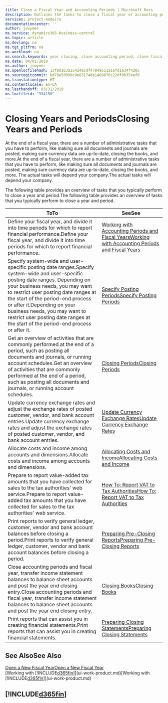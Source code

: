 ```yaml
---
title: Close a Fiscal Year and Accounting Periods | Microsoft Docs
description: Outlines the tasks to close a fiscal year or accounting period, for example, making sure documents and journals are posted and verifying bank balances.
services: project-madeira
documentationcenter: ''
author: jswymer
ms.service: dynamics365-business-central
ms.topic: article
ms.devlang: na
ms.tgt_pltfrm: na
ms.workload: na
ms.search.keywords: year closing, close accounting period, close fiscal year, bank account detailed trial balance
ms.date: 04/01/2019
ms.author: jswymer
ms.openlocfilehash: 13f8d163a15424acdf47849551a16fd1a34f4205
ms.sourcegitcommit: bd78a5d990c9e83174da1409076c22df8b35eafd
ms.translationtype: HT
ms.contentlocale: en-CA
ms.lasthandoff: 03/31/2019
ms.locfileid: "934150"
---
```

# <a name="closing-years-and-periods"></a><span data-ttu-id="b4bed-103">Closing Years and Periods</span><span class="sxs-lookup"><span data-stu-id="b4bed-103">Closing Years and Periods</span></span>
<span data-ttu-id="b4bed-104">At the end of a fiscal year, there are a number of administrative tasks that you have to perform, like making sure all documents and journals are posted, making sure currency data are up-to-date, closing the books, and more.</span><span class="sxs-lookup"><span data-stu-id="b4bed-104">At the end of a fiscal year, there are a number of administrative tasks that you have to perform, like making sure all documents and journals are posted, making sure currency data are up-to-date, closing the books, and more.</span></span> <span data-ttu-id="b4bed-105">The actual tasks will depend your company.</span><span class="sxs-lookup"><span data-stu-id="b4bed-105">The actual tasks will depend your company.</span></span>

<span data-ttu-id="b4bed-106">The following table provides an overview of tasks that you typically perform to close a year and period.</span><span class="sxs-lookup"><span data-stu-id="b4bed-106">The following table provides an overview of tasks that you typically perform to close a year and period.</span></span>

| <span data-ttu-id="b4bed-107">To</span><span class="sxs-lookup"><span data-stu-id="b4bed-107">To</span></span> | <span data-ttu-id="b4bed-108">See</span><span class="sxs-lookup"><span data-stu-id="b4bed-108">See</span></span> |
| --- | --- |
| <span data-ttu-id="b4bed-109">Define your fiscal year, and divide it into time periods for which to report financial performance.</span><span class="sxs-lookup"><span data-stu-id="b4bed-109">Define your fiscal year, and divide it into time periods for which to report financial performance.</span></span> | [<span data-ttu-id="b4bed-110">Working with Accounting Periods and Fiscal Years</span><span class="sxs-lookup"><span data-stu-id="b4bed-110">Working with Accounting Periods and Fiscal Years</span></span>](finance-accounting-periods-and-fiscal-years.md)|
| <span data-ttu-id="b4bed-111">Specify system-wide and user-specific posting date ranges.</span><span class="sxs-lookup"><span data-stu-id="b4bed-111">Specify system-wide and user-specific posting date ranges.</span></span> <span data-ttu-id="b4bed-112">Depending on your business needs, you may want to restrict user posting date ranges at the start of the period-end process or after it.</span><span class="sxs-lookup"><span data-stu-id="b4bed-112">Depending on your business needs, you may want to restrict user posting date ranges at the start of the period-end process or after it.</span></span> |[<span data-ttu-id="b4bed-113">Specify Posting Periods</span><span class="sxs-lookup"><span data-stu-id="b4bed-113">Specify Posting Periods</span></span>](finance-how-specify-posting-periods.md) |
| <span data-ttu-id="b4bed-114">Get an overview of activities that are commonly performed at the end of a period, such as posting all documents and journals, or running account schedules.</span><span class="sxs-lookup"><span data-stu-id="b4bed-114">Get an overview of activities that are commonly performed at the end of a period, such as posting all documents and journals, or running account schedules.</span></span> |[<span data-ttu-id="b4bed-115">Closing Periods</span><span class="sxs-lookup"><span data-stu-id="b4bed-115">Closing Periods</span></span>](year-how-complete-period-end-processes.md) |
| <span data-ttu-id="b4bed-116">Update currency exchange rates and adjust the exchange rates of posted customer, vendor, and bank account entries.</span><span class="sxs-lookup"><span data-stu-id="b4bed-116">Update currency exchange rates and adjust the exchange rates of posted customer, vendor, and bank account entries.</span></span> |[<span data-ttu-id="b4bed-117">Update Currency Exchange Rates</span><span class="sxs-lookup"><span data-stu-id="b4bed-117">Update Currency Exchange Rates</span></span>](finance-how-update-currencies.md) |
| <span data-ttu-id="b4bed-118">Allocate costs and income among accounts and dimensions.</span><span class="sxs-lookup"><span data-stu-id="b4bed-118">Allocate costs and income among accounts and dimensions.</span></span> |[<span data-ttu-id="b4bed-119">Allocating Costs and Income</span><span class="sxs-lookup"><span data-stu-id="b4bed-119">Allocating Costs and Income</span></span>](year-allocate-costs-income.md) |
| <span data-ttu-id="b4bed-120">Prepare to report value-added tax amounts that you have collected for sales to the tax authorities' web service.</span><span class="sxs-lookup"><span data-stu-id="b4bed-120">Prepare to report value-added tax amounts that you have collected for sales to the tax authorities' web service.</span></span> |[<span data-ttu-id="b4bed-121">How To: Report VAT to Tax Authorities</span><span class="sxs-lookup"><span data-stu-id="b4bed-121">How To: Report VAT to Tax Authorities</span></span>](finance-how-report-vat.md)|
| <span data-ttu-id="b4bed-122">Print reports to verify general ledger, customer, vendor and bank account balances before closing a period.</span><span class="sxs-lookup"><span data-stu-id="b4bed-122">Print reports to verify general ledger, customer, vendor and bank account balances before closing a period.</span></span> |[<span data-ttu-id="b4bed-123">Preparing Pre-Closing Reports</span><span class="sxs-lookup"><span data-stu-id="b4bed-123">Preparing Pre-Closing Reports</span></span>](year-prepare-preclose-reports.md) |
| <span data-ttu-id="b4bed-124">Close accounting periods and fiscal year, transfer income statement balances to balance sheet accounts and post the year end closing entry.</span><span class="sxs-lookup"><span data-stu-id="b4bed-124">Close accounting periods and fiscal year, transfer income statement balances to balance sheet accounts and post the year end closing entry.</span></span> |[<span data-ttu-id="b4bed-125">Closing Books</span><span class="sxs-lookup"><span data-stu-id="b4bed-125">Closing Books</span></span>](year-close-books.md) |
| <span data-ttu-id="b4bed-126">Print reports that can assist you in creating financial statements.</span><span class="sxs-lookup"><span data-stu-id="b4bed-126">Print reports that can assist you in creating financial statements.</span></span> |[<span data-ttu-id="b4bed-127">Preparing Closing Statements</span><span class="sxs-lookup"><span data-stu-id="b4bed-127">Preparing Closing Statements</span></span>](year-prepare-close-statement.md) |

## <a name="see-also"></a><span data-ttu-id="b4bed-128">See Also</span><span class="sxs-lookup"><span data-stu-id="b4bed-128">See Also</span></span>
[<span data-ttu-id="b4bed-129">Open a New Fiscal Year</span><span class="sxs-lookup"><span data-stu-id="b4bed-129">Open a New Fiscal Year</span></span>](finance-how-open-new-fiscal-year.md)  
<span data-ttu-id="b4bed-130">[Working with [!INCLUDE[d365fin](includes/d365fin_md.md)]](ui-work-product.md)</span><span class="sxs-lookup"><span data-stu-id="b4bed-130">[Working with [!INCLUDE[d365fin](includes/d365fin_md.md)]](ui-work-product.md)</span></span>

## [!INCLUDE[d365fin](includes/free_trial_md.md)]  
 
